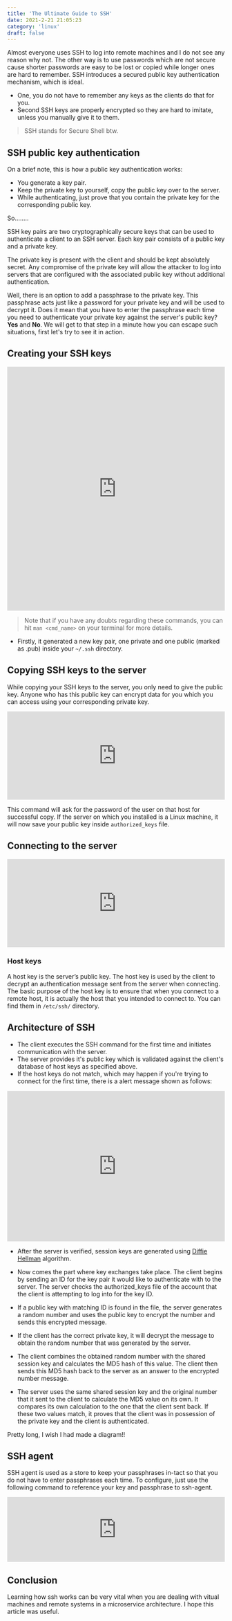 ```yaml
---
title: 'The Ultimate Guide to SSH'
date: 2021-2-21 21:05:23
category: 'linux'
draft: false
---
```


Almost everyone uses SSH to log into remote machines and I do not see any reason why not. The other way is to use passwords which are not secure cause shorter passwords are easy to be lost or copied while longer ones are hard to
remember. SSH introduces a secured public key authentication mechanism, which
is ideal.

- One, you do not have to remember any keys as the clients do that for you.
- Second SSH keys are properly encrypted so they are hard to imitate, unless you manually give it to them.

> SSH stands for Secure Shell btw.

## SSH public key authentication

On a brief note, this is how a public key authentication works:
- You generate a key pair.
- Keep the private key to yourself, copy the public key over to the server.
- While authenticating, just prove that you contain the private key for the
corresponding public key.

So........

SSH key pairs are two cryptographically secure keys that can be used to authenticate a client to an SSH server. Each key pair consists of a public key and a private key.

The private key is present with the client and should be kept absolutely secret. Any compromise of the private key will allow the attacker to log into servers that are configured with the associated public key without additional authentication. 

Well, there is an option to add a passphrase to the private key. This passphrase acts just like a password for your private key and will be used to decrypt it. Does it mean that you have to enter the passphrase each time you need to authenticate your private key against the server's public key? **Yes** and **No**. We will get to that step in a minute how you can escape such situations, first let's try to see it in action.

## Creating your SSH keys
<iframe
  src="https://carbon.now.sh/embed?bg=rgba%28171%2C+184%2C+195%2C+1%29&t=seti&wt=none&l=application%2Fx-sh&ds=true&dsyoff=20px&dsblur=68px&wc=true&wa=true&pv=56px&ph=56px&ln=false&fl=1&fm=Hack&fs=14px&lh=133%25&si=false&es=2x&wm=false&code=%255Buser%2540host%255D%2524%2520ssh-keygen%2520-f%2520github%250AGenerating%2520public%252Fprivate%2520rsa%2520key%2520pair.%250AEnter%2520passphrase%2520%28empty%2520for%2520no%2520passphrase%29%253A%2520%250AEnter%2520same%2520passphrase%2520again%253A%2520%250AYour%2520identification%2520has%2520been%2520saved%2520in%2520github.%250AYour%2520public%2520key%2520has%2520been%2520saved%2520in%2520github.pub.%250AThe%2520key%2520fingerprint%2520is%253A%250ASHA256%253Ap8C6NKtMGNNq22rMLKNxA8Uvfet8Hks1Qd7cVN%252FBrvA%2520user%2540host%250AThe%2520key%27s%2520randomart%2520image%2520is%253A%250A%252B---%255BRSA%25202048%255D----%252B%250A%257C%2520%2520%2520%2520%2520%2520%2520%2520%2520%2520.%2520%2520%2520oo.%257C%250A%257C%2520.%2520%2520%2520%2520%2520%2520%2520o%2520o%2520o%2520.%252B%257C%250A%257C%2520%2520o%2520%2520%2520%2520%2520%2520%2520o%2520o%2520o%2520o%257C%250A%257C%2520o%2520o%2520.%2520%2520%2520%2520%2520o%2520%2520%2520.%2520%257C%250A%257C%252B%2520o%2520o%2520%252B%2520S%2520%252B%2520o%2520.%2520%2520%257C%250A%257C%2520*%2520.%2520o%2520o%2520%252B%2520.%2520E%2520%2520%2520%257C%250A%257CB.%252B%2520%252B%2520.%2520%252B%2520%2520%2520%2520%2520%2520%2520%2520%257C%250A%257C%252BXoo%2520*%2520..o%2520%2520%2520%2520%2520%2520%2520%257C%250A%257C%253D%252B%252Boo%2520ooo%2520%2520%2520%2520%2520%2520%2520%2520%257C%250A%252B----%255BSHA256%255D-----%252B%250A"
  style="width: 100%; height: 564px; border:0; transform: scale(1); overflow:hidden;"
  sandbox="allow-scripts allow-same-origin">
</iframe>

> Note that if you have any doubts regarding these commands,
you can hit `man <cmd_name>` on your terminal for more details.

- Firstly, it generated a new key pair, one private and one public (marked as .pub) inside your `~/.ssh` directory.

## Copying SSH keys to the server
While copying your SSH keys to the server, you only need to give
the public key. Anyone who has this public key can encrypt data for you
which you can access using your corresponding private key.

<iframe
  src="https://carbon.now.sh/embed?bg=rgba%28171%2C+184%2C+195%2C+1%29&t=seti&wt=none&l=application%2Fx-sh&ds=true&dsyoff=20px&dsblur=68px&wc=true&wa=true&pv=56px&ph=56px&ln=false&fl=1&fm=Hack&fs=14px&lh=133%25&si=false&es=2x&wm=false&code=%255Buser%2540host%2520pwd%255D%2524%2520ssh-copy-id%2520-i%2520%7E%252F.ssh%252F%2524%257Bname_of_the_key%257D%2520user%2540host"
  style="width: 100%; height: 204px; border:0; transform: scale(1); overflow:hidden;"
  sandbox="allow-scripts allow-same-origin">
</iframe>

This command will ask for the password of the user on that host for successful
copy. If the server on which you installed is a Linux machine, it will now save your public key inside `authorized_keys` file.

## Connecting to the server
<iframe
  src="https://carbon.now.sh/embed?bg=rgba%28171%2C+184%2C+195%2C+1%29&t=seti&wt=none&l=application%2Fx-sh&ds=true&dsyoff=20px&dsblur=68px&wc=true&wa=true&pv=56px&ph=56px&ln=false&fl=1&fm=Hack&fs=14px&lh=133%25&si=false&es=2x&wm=false&code=%255Buser%2540host%2520pwd%255D%2524%2520ssh%2520-i%2520%2524%257Bname_of_the_key%257D%2520user%2540host"
  style="width: 100%; height: 204px; border:0; transform: scale(1); overflow:hidden;"
  sandbox="allow-scripts allow-same-origin">
</iframe>

### Host keys
A host key is the server’s public key. The host key is used by the client to decrypt an authentication message sent from the server when connecting. The basic purpose of the host key is to ensure that when you connect to a remote host, it is actually the host that you intended to
connect to.
You can find them in `/etc/ssh/` directory.

## Architecture of SSH

- The client executes the SSH command for the first time and initiates communication with the server.
- The server provides it's public key which is validated against the client's database of host keys as specified above.
- If the host keys do not match, which may happen if you're trying to connect for the first time, there is a alert message shown as follows:
<iframe
  src="https://carbon.now.sh/embed?bg=rgba%28171%2C+184%2C+195%2C+1%29&t=seti&wt=none&l=text&ds=true&dsyoff=20px&dsblur=68px&wc=true&wa=true&pv=56px&ph=56px&ln=false&fl=1&fm=Hack&fs=14px&lh=133%25&si=false&es=2x&wm=false&code=%255Buser%2540host%255D%2524%2520The%2520host%2520key%2520database%2520does%2520not%2520contain%2520an%2520entry%2520for%2520the%2520hostname%250Amyserver%252C%2520which%2520resolved%2520to%2520192.168.0.29%252C%2520port%252022.%250AIt%2520is%2520recommended%2520you%2520verify%2520your%2520host%2520key%2520before%2520accepting.%250AServer%27s%2520host%2520key%2520fingerprint%2520%28MD5%2520hash%29%253A%250A14%253A09%253A26%253Abc%253A13%253A24%253A31%253A5c%253Af7%253A6c%253A39%253A94%253Af7%253A4d%253A52%253A14%250AIf%2520you%2520trust%2520this%2520host%252C%2520enter%2520%25E2%2580%259Cy%25E2%2580%259D%2520to%2520add%2520the%2520key%2520to%2520the%2520host%2520key%2520database%250Aand%2520connect.%2520If%2520you%2520do%2520not%2520trust%2520this%2520host%252C%2520enter%2520%25E2%2580%259Cn%25E2%2580%259D%2520to%2520abandon%2520the%250Aconnection.%250AAccept%2520and%2520save%253F%2520%28y%252Fn%29"
  style="width: 100%; height: 348px; border:0; transform: scale(1); overflow:hidden;"
  sandbox="allow-scripts allow-same-origin">
</iframe>

- After the server is verified, session keys are generated using [Diffie Hellman](https://en.wikipedia.org/wiki/Diffie%E2%80%93Hellman_key_exchange) algorithm.

- Now comes the part where key exchanges take place. The client begins by sending an ID for the key pair it would like to authenticate with to the server.
The server checks the authorized_keys file of the account that the client is attempting to log into for the key ID.

- If a public key with matching ID is found in the file, the server generates a random number and uses the public key to encrypt the number and sends this encrypted message.

- If the client has the correct private key, it will decrypt the message to obtain the random number that was generated by the server.

- The client combines the obtained random number with the shared session key and calculates the MD5 hash of this value.
The client then sends this MD5 hash back to the server as an answer to the encrypted number message.

- The server uses the same shared session key and the original number that it sent to the client to calculate the MD5 value on its own. It compares its own calculation to the one that the client sent back. If these two values match, it proves that the client was in possession of the private key and the client is authenticated.

Pretty long, I wish I had made a diagram!! 

## SSH agent
SSH agent is used as a store to keep your passphrases in-tact so that you do
not have to enter passphrases each time. To configure, just use the following
command to reference your key and passphrase to ssh-agent.

<iframe
  src="https://carbon.now.sh/embed?bg=rgba%28171%2C+184%2C+195%2C+1%29&t=seti&wt=none&l=application%2Fx-sh&ds=true&dsyoff=20px&dsblur=68px&wc=true&wa=true&pv=56px&ph=56px&ln=false&fl=1&fm=Hack&fs=14px&lh=133%25&si=false&es=2x&wm=false&code=%255Buser%2540host%255D%2524%2520ssh-add%2520%7E%252F.ssh%252F%2524%257Bname_of_the_key%257D"
  style="width: 100%;border:0; transform: scale(1); overflow:hidden;"
  sandbox="allow-scripts allow-same-origin">
</iframe>

## Conclusion
Learning how ssh works can be very vital when you are dealing with vitual machines and remote systems in a microservice architecture. I hope this article was useful.

